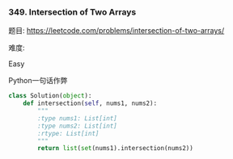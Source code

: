 ### 349. Intersection of Two Arrays

题目:
<https://leetcode.com/problems/intersection-of-two-arrays/>


难度:

Easy



Python一句话作弊

```python
class Solution(object):
    def intersection(self, nums1, nums2):
        """
        :type nums1: List[int]
        :type nums2: List[int]
        :rtype: List[int]
        """
        return list(set(nums1).intersection(nums2))
```

